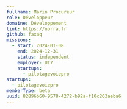 ```yaml
---
fullname: Marin Procureur
role: Développeur
domaine: Développement
link: https://norra.fr
github: faxaq
missions:
  - start: 2024-01-08
    end: 2024-12-31
    status: independent
    employer: UT7
    startups:
      - pilotagevoiepro
startups:
  - pilotagevoiepro
memberType: beta
uuid: 82896b60-9578-4272-b92a-f10c263aeba6
---
```

